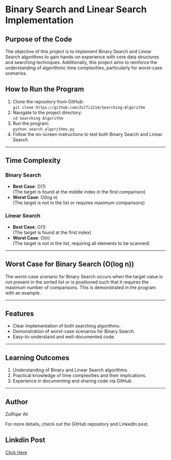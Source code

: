 # Binary Search and Linear Search Implementation

## Purpose of the Code
The objective of this project is to implement Binary Search and Linear Search algorithms to gain hands-on experience with core data structures and searching techniques. Additionally, this project aims to reinforce the understanding of algorithmic time complexities, particularly for worst-case scenarios.

## How to Run the Program
1. Clone the repository from GitHub:  
   `git clone https://github.com/Zulfi1214/Searching-Algorithm`  
2. Navigate to the project directory:  
   `cd Searching Algorithm`  
3. Run the program:  
   `python search_algorithms.py`  
4. Follow the on-screen instructions to test both Binary Search and Linear Search.

---

## Time Complexity

### Binary Search
- **Best Case**: O(1)  
  (The target is found at the middle index in the first comparison)  
- **Worst Case**: O(log n)  
  (The target is not in the list or requires maximum comparisons)

### Linear Search
- **Best Case**: O(1)  
  (The target is found at the first index)  
- **Worst Case**: O(n)  
  (The target is not in the list, requiring all elements to be scanned)

---

## Worst Case for Binary Search (O(log n))
The worst-case scenario for Binary Search occurs when the target value is not present in the sorted list or is positioned such that it requires the maximum number of comparisons. This is demonstrated in the program with an example.

---

## Features
- Clear implementation of both searching algorithms.
- Demonstration of worst-case scenarios for Binary Search.
- Easy-to-understand and well-documented code.

---

## Learning Outcomes
1. Understanding of Binary and Linear Search algorithms.
2. Practical knowledge of time complexities and their implications.
3. Experience in documenting and sharing code via GitHub.

---

## Author
Zulfiqar Ali 

For more details, check out the GitHub repository and LinkedIn post.

## Linkdin Post
[Click Here](https://www.linkedin.com/posts/zulfi-ai-2b3805307_github-zulfi1214searching-algorithm-activity-7286654315690172416--mjW?utm_source=share&utm_medium=member_desktop)
